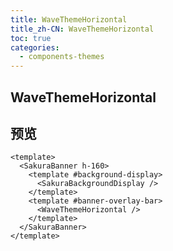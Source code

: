 ```yaml
---
title: WaveThemeHorizontal
title_zh-CN: WaveThemeHorizontal
toc: true
categories:
  - components-themes
---
```


## WaveThemeHorizontal

## 预览

<WaveThemeHorizontalPG />

```vue
<template>
  <SakuraBanner h-160>
    <template #background-display>
      <SakuraBackgroundDisplay />
    </template>
    <template #banner-overlay-bar>
      <WaveThemeHorizontal />
    </template>
  </SakuraBanner>
</template>
```
